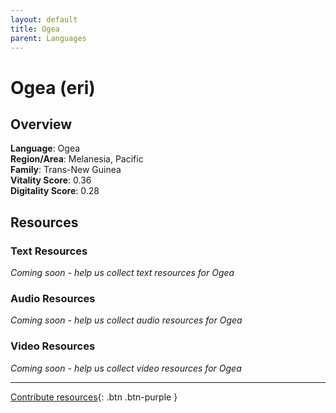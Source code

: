 ```yaml
---
layout: default
title: Ogea
parent: Languages
---
```


# Ogea (eri)

## Overview

**Language**: Ogea  
**Region/Area**: Melanesia, Pacific  
**Family**: Trans-New Guinea  
**Vitality Score**: 0.36  
**Digitality Score**: 0.28  

## Resources

### Text Resources
*Coming soon - help us collect text resources for Ogea*

### Audio Resources
*Coming soon - help us collect audio resources for Ogea*

### Video Resources
*Coming soon - help us collect video resources for Ogea*

---

[Contribute resources](https://fairtrain.github.io/){: .btn .btn-purple }
